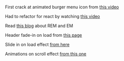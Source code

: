 First crack at animated burger menu icon from [this video](https://www.youtube.com/watch?v=dIyVTjJAkLw)

Had to refactor for react by watching [this video](https://www.youtube.com/watch?v=XLHdF7z77YU)

Read [this blog](https://j.eremy.net/confused-about-rem-and-em/) about REM and EM

Header fade-in on load from [this page](https://www.geeksforgeeks.org/how-to-create-fade-in-effect-on-page-load-using-css/)

Slide in on load effect [from here](https://www.youtube.com/watch?v=yoO0OGuEeHs)

Animations on scroll effect [from this one](https://www.youtube.com/watch?v=JcHLxzrsRS4)